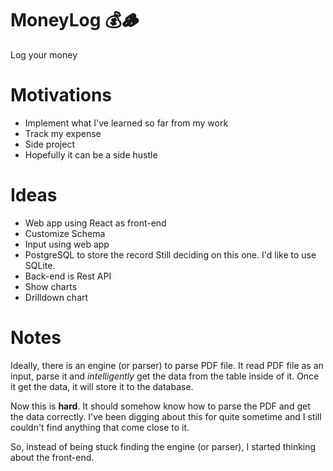 # MoneyLog 💰🪵
Log your money

# Motivations
- Implement what I've learned so far from my work
- Track my expense
- Side project
- Hopefully it can be a side hustle

# Ideas
- Web app using React as front-end
- Customize Schema
- Input using web app
- PostgreSQL to store the record
  Still deciding on this one. I'd like to use SQLite.
- Back-end is Rest API
- Show charts
- Drilldown chart

# Notes
Ideally, there is an engine (or parser) to parse PDF file.
It read PDF file as an input, parse it and *intelligently* get the data
from the table inside of it. Once it get the data, it will store it to the database.

Now this is **hard**. It should somehow know how to parse the PDF and get the data correctly.
I've been digging about this for quite sometime and I still couldn't find anything
that come close to it.

So, instead of being stuck finding the engine (or parser), I started thinking about the front-end.

